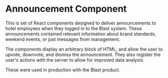 Announcement Component
======================

This is set of React components designed to deliver announcements to hotel employees when they logged in to the Blast system.  These announcements contained relevant information about brand standards, weekend events, or just messages from management.

The components display an arbitrary block of HTML, and allow the user to upvote, downvote, and dismiss the announcement.  They also register the user's actions with the server to allow for improved data analysis.

These were used in production with the Blast product.